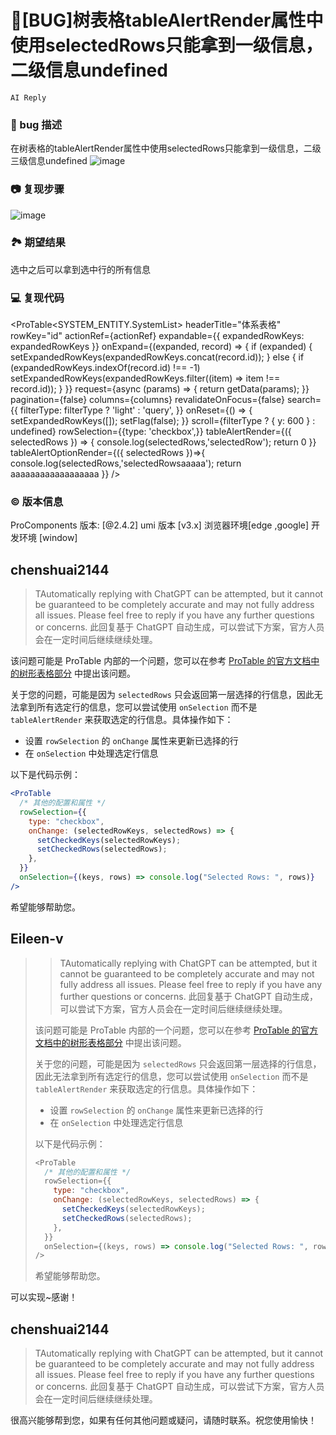 # 🐛[BUG]树表格tableAlertRender属性中使用selectedRows只能拿到一级信息，二级信息undefined

`AI Reply`

### 🐛 bug 描述

在树表格的tableAlertRender属性中使用selectedRows只能拿到一级信息，二级三级信息undefined
![image](https://user-images.githubusercontent.com/110799511/226235327-0557a3db-26ab-4c40-8c5a-1eaf82c84ad5.png)

### 📷 复现步骤

![image](https://user-images.githubusercontent.com/110799511/226235150-72433378-cb67-435c-9436-6984be973de9.png)

### 🏞 期望结果

选中之后可以拿到选中行的所有信息

### 💻 复现代码

<ProTable<SYSTEM_ENTITY.SystemList>
headerTitle="体系表格"
rowKey="id"
actionRef={actionRef}
expandable={{ expandedRowKeys: expandedRowKeys }}
onExpand={(expanded, record) => {
if (expanded) {
setExpandedRowKeys(expandedRowKeys.concat(record.id));
} else {
if (expandedRowKeys.indexOf(record.id) !== -1)
setExpandedRowKeys(expandedRowKeys.filter((item) => item !== record.id));
}
}}
request={async (params) => {
return getData(params);
}}
pagination={false}
columns={columns}
revalidateOnFocus={false}
search={{
            filterType: filterType ? 'light' : 'query',
          }}
onReset={() => {
setExpandedRowKeys([]);
setFlag(false);
}}
scroll={filterType ? { y: 600 } : undefined}
rowSelection={{type: 'checkbox',}}
tableAlertRender={({ selectedRows }) => {
console.log(selectedRows,'selectedRow');
return 0
}}
tableAlertOptionRender={({ selectedRows })=>{
console.log(selectedRows,'selectedRowsaaaaa');
return <span>aaaaaaaaaaaaaaaaaa</span>
}}
/>

### © 版本信息

ProComponents 版本: [@2.4.2]
umi 版本 [v3.x]
浏览器环境[edge ,google]
开发环境 [window]

## chenshuai2144

> TAutomatically replying with ChatGPT can be attempted, but it cannot be guaranteed to be completely accurate and may not fully address all issues. Please feel free to reply if you have any further questions or concerns.
> 此回复基于 ChatGPT 自动生成，可以尝试下方案，官方人员会在一定时间后继续继续处理。

该问题可能是 ProTable 内部的一个问题，您可以在参考 [ProTable 的官方文档中的树形表格部分](https://procomponents.ant.design/components/table#%E6%A0%91%E5%BD%A2%E8%A1%A8%E6%A0%BC) 中提出该问题。

关于您的问题，可能是因为 `selectedRows` 只会返回第一层选择的行信息，因此无法拿到所有选定行的信息，您可以尝试使用 `onSelection` 而不是 `tableAlertRender` 来获取选定的行信息。具体操作如下：

- 设置 `rowSelection` 的 `onChange` 属性来更新已选择的行
- 在 `onSelection` 中处理选定行信息

以下是代码示例：

```jsx
<ProTable
  /* 其他的配置和属性 */
  rowSelection={{
    type: "checkbox",
    onChange: (selectedRowKeys, selectedRows) => {
      setCheckedKeys(selectedRowKeys);
      setCheckedRows(selectedRows);
    },
  }}
  onSelection={(keys, rows) => console.log("Selected Rows: ", rows)}
/>
```

希望能够帮助您。

## Eileen-v

> > TAutomatically replying with ChatGPT can be attempted, but it cannot be guaranteed to be completely accurate and may not fully address all issues. Please feel free to reply if you have any further questions or concerns.
> > 此回复基于 ChatGPT 自动生成，可以尝试下方案，官方人员会在一定时间后继续继续处理。
>
> 该问题可能是 ProTable 内部的一个问题，您可以在参考 [ProTable 的官方文档中的树形表格部分](https://procomponents.ant.design/components/table#%E6%A0%91%E5%BD%A2%E8%A1%A8%E6%A0%BC) 中提出该问题。
>
> 关于您的问题，可能是因为 `selectedRows` 只会返回第一层选择的行信息，因此无法拿到所有选定行的信息，您可以尝试使用 `onSelection` 而不是 `tableAlertRender` 来获取选定的行信息。具体操作如下：
>
> - 设置 `rowSelection` 的 `onChange` 属性来更新已选择的行
> - 在 `onSelection` 中处理选定行信息
>
> 以下是代码示例：
>
> ```js
> <ProTable
>   /* 其他的配置和属性 */
>   rowSelection={{
>     type: "checkbox",
>     onChange: (selectedRowKeys, selectedRows) => {
>       setCheckedKeys(selectedRowKeys);
>       setCheckedRows(selectedRows);
>     },
>   }}
>   onSelection={(keys, rows) => console.log("Selected Rows: ", rows)}
> />
> ```
>
> 希望能够帮助您。

可以实现~感谢！

## chenshuai2144

> TAutomatically replying with ChatGPT can be attempted, but it cannot be guaranteed to be completely accurate and may not fully address all issues. Please feel free to reply if you have any further questions or concerns.
> 此回复基于 ChatGPT 自动生成，可以尝试下方案，官方人员会在一定时间后继续继续处理。

很高兴能够帮到您，如果有任何其他问题或疑问，请随时联系。祝您使用愉快！
